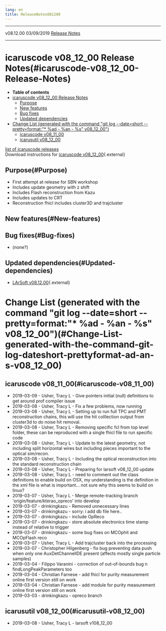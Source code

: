 ```yaml
---
lang: en
title: ReleaseNotes081200
---
```


  ----------- ------------ -- -- ------------------------------------------------------
  v08.12.00   03/09/2019         [Release Notes](ReleaseNotes081200.html)
  ----------- ------------ -- -- ------------------------------------------------------



icaruscode v08\_12\_00 Release Notes(#icaruscode-v08_12_00-Release-Notes)
==========================================================================================

-   **Table of contents**
-   [icaruscode v08\_12\_00 Release
    Notes](#icaruscode-v08_12_00-Release-Notes)
    -   [Purpose](#Purpose)
    -   [New features](#New-features)
    -   [Bug fixes](#Bug-fixes)
    -   [Updated dependencies](#Updated-dependencies)
-   [Change List (generated with the command \"git log \--date=short
    \--pretty=format:\"\* %ad - %an - %s\"
    v08\_12\_00\")](#Change-List-generated-with-the-command-git-log-dateshort-prettyformat-ad-an-s-v08_12_00)
    -   [icaruscode v08\_11\_00](#icaruscode-v08_11_00)
    -   [icarusutil v08\_12\_00](#icarusutil-v08_12_00)

[list of icaruscode
releases](List_of_ICARUS_code_releases.html)\
Download instructions for [icaruscode
v08\_12\_00](http://scisoft.fnal.gov/scisoft/bundles/sbnd/v08_12_00/icaruscode-v08_12_00.html){.external}



Purpose(#Purpose)
----------------------------------

-   First attempt at release for SBN workshop
-   Includes update geometry with z shift
-   Includes Flash reconstruction from Kazu
-   Includes updates to CRT
-   Reconstruction fhicl includes cluster3D and trajcluster



New features(#New-features)
--------------------------------------------



Bug fixes(#Bug-fixes)
--------------------------------------

-   (none?)



Updated dependencies(#Updated-dependencies)
------------------------------------------------------------

-   [LArSoft
    v08.12.00](https://cdcvs.fnal.gov/redmine/projects/larsoft/wiki/ReleaseNotes081200){.external}



Change List (generated with the command \"git log \--date=short \--pretty=format:\"\* %ad - %an - %s\" v08\_12\_00\")(#Change-List-generated-with-the-command-git-log-dateshort-prettyformat-ad-an-s-v08_12_00)
================================================================================================================================================================================================================================



icaruscode v08\_11\_00(#icaruscode-v08_11_00)
--------------------------------------------------------------

-   2019-03-09 - Usher, Tracy L - Give pointers initial (null)
    definitions to get around prof compiler issue
-   2019-03-08 - Usher, Tracy L - Fix a few problems, now running
-   2019-03-08 - Usher, Tracy L - Setting up to run full TPC and PMT
    reconstruction chains, this will use the hit colllection output from
    cluster3d to do noise hit removal.
-   2019-03-08 - Usher, Tracy L - Removing specific fcl from top level
    folder, these can be reproduced with a single fhicl file to run
    specific code
-   2019-03-08 - Usher, Tracy L - Update to the latest geometry, not
    including split horizontal wires but including pieces important to
    the optical sim/recon.
-   2019-03-08 - Usher, Tracy L - Including the optical reconstruction
    into the standard reconstruction chain
-   2019-03-08 - Usher, Tracy L - Preparing for larsoft v08\_12\_00
    update
-   2019-03-08 - Usher, Tracy L - need to comment out the class
    definitions to enable build on OSX, my understanding is the
    definition in the xml file is what is important\... not sure why
    this seems to build on linux?
-   2019-03-07 - Usher, Tracy L - Merge remote-tracking branch
    \'origin/feature/kterao\_opreco\' into develop
-   2019-03-07 - drinkingkazu - Removed unnecessary lines
-   2019-03-07 - drinkingkazu - sorry: i add db file here..
-   2019-03-07 - drinkingkazu - include OpReco
-   2019-03-07 - drinkingkazu - store absolute electronics time stamp
    instead of relative to trigger
-   2019-03-07 - drinkingkazu - some bug fixes on MCOphit and MCOpFlash
    reco
-   2019-03-07 - Usher, Tracy L - Add trajcluster back into the
    processing
-   2019-03-07 - Christopher Hilgenberg - fix bug preventing data push
    when only one AuxDetChannelIDE present (affects mostly single
    particle samples)
-   2019-03-04 - Filippo Varanini - correction of out-of-bounds bug n
    findLongPeakParameters too
-   2019-03-04 - Christian Farnese - add fhicl for purity measurement
    online first version still on work
-   2019-03-04 - Christian Farnese - add module for purity measurement
    online first version still on work
-   2019-03-03 - drinkingkazu - opreco branch



icarusutil v08\_12\_00(#icarusutil-v08_12_00)
--------------------------------------------------------------

-   2019-03-08 - Usher, Tracy L - larsoft v108\_12\_00
